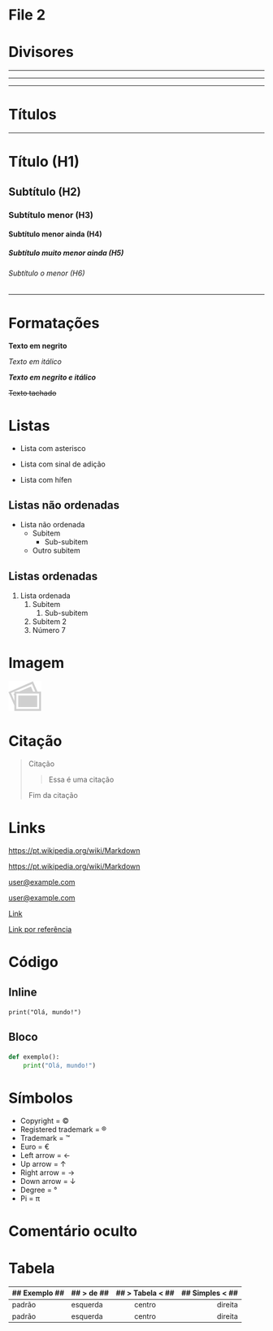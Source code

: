 # File 2

# Divisores

---
***
___

# Títulos

---

# Título (H1)
## Subtítulo (H2)
### Subtítulo menor (H3)
#### Subtítulo menor ainda (H4)
##### Subtítulo muito menor ainda (H5)
###### Subtítulo o menor (H6)

---

# Formatações

**Texto em negrito**

_Texto em itálico_

***Texto em negrito e itálico***

~~Texto tachado~~

# Listas

* Lista com asterisco
+ Lista com sinal de adição
- Lista com hífen

## Listas não ordenadas

- Lista não ordenada
    - Subitem
        - Sub-subitem
    - Outro subitem

## Listas ordenadas

1. Lista ordenada
    1. Subitem
        1. Sub-subitem
    2. Subitem 2
    7. Número 7

# Imagem

![icon pictures](../image/Icon-pictures.png)

# Citação

> Citação
>
>> Essa é uma citação
>
> Fim da citação

# Links

https://pt.wikipedia.org/wiki/Markdown

<https://pt.wikipedia.org/wiki/Markdown>

user@example.com

<user@example.com>

[Link](https://pt.wikipedia.org/wiki/Markdown "Wikipédia Markdown")

[Link por referência][1]

[1]: <https://pt.wikipedia.org/wiki/Markdown> "Wikipédia Markdown"

# Código

## Inline

`print("Olá, mundo!")`

## Bloco

```python
def exemplo():
    print("Olá, mundo!")
```

# Símbolos

- Copyright = &copy;
- Registered trademark = &reg;
- Trademark = &trade;
- Euro = &euro;
- Left arrow = &larr;
- Up arrow = &uarr;
- Right arrow = &rarr;
- Down arrow = &darr;
- Degree = &#176;
- Pi = &#960;

# Comentário oculto

[Achou]: #

# Tabela

| ## Exemplo ## | ## > de ## | ## > Tabela < ## | ## Simples < ## |
| --- | :--- | :---: | ---: |
| padrão | esquerda | centro | direita |
| padrão | esquerda | centro | direita |
